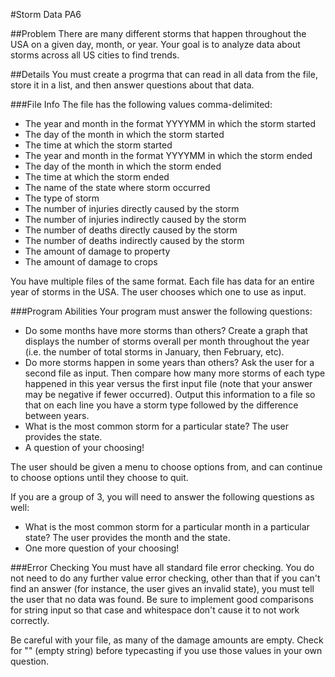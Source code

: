#Storm Data PA6

##Problem
There are many different storms that happen throughout the USA on a given day, month, or year. 
Your goal is to analyze data about storms across all US cities to find trends.

##Details
You must create a progrma that can read in all data from the file, store it in a list, and then answer questions about that data.

###File Info
The file has the following values comma-delimited:
* The year and month in the format YYYYMM in which the storm started 
* The day of the month in which the storm started
* The time at which the storm started
* The year and month in the format YYYYMM in which the storm ended
* The day of the month in which the storm ended
* The time at which the storm ended
* The name of the state where storm occurred
* The type of storm
* The number of injuries directly caused by the storm
* The number of injuries indirectly caused by the storm
* The number of deaths directly caused by the storm
* The number of deaths indirectly caused by the storm
* The amount of damage to property
* The amount of damage to crops

You have multiple files of the same format. Each file has data for an entire year of storms in the USA. The user chooses which one to use as input.

###Program Abilities
Your program must answer the following questions:
* Do some months have more storms than others? Create a graph that displays the number of storms overall per month throughout the year (i.e. the number of total storms in January, then February, etc). 
* Do more storms happen in some years than others? Ask the user for a second file as input. Then compare how many more storms of each type happened in this year versus the first input file (note that your answer may be negative if fewer occurred). Output this information to a file so that on each line you have a storm type followed by the difference between years.
* What is the most common storm for a particular state? The user provides the state.
* A question of your choosing!

The user should be given a menu to choose options from, and can continue to choose options until they choose to quit.

If you are a group of 3, you will need to answer the following questions as well:
* What is the most common storm for a particular month in a particular state? The user provides the month and the state.
* One more question of your choosing!

###Error Checking
You must have all standard file error checking. You do not need to do any further value error checking, other than that if you can't find an answer (for instance, the user gives an invalid state), you must tell the user that no data was found. 
Be sure to implement good comparisons for string input so that case and whitespace don't cause it to not work correctly.

Be careful with your file, as many of the damage amounts are empty. Check for "" (empty string) before typecasting if you use those values in your own question.
